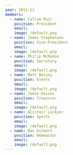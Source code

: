 ```yaml
---
year: 2011-12
members:
  - name: Callum Muir
    position: President
    email:
    image: /default.png
  - name: James Stephenson
    position: Vice-President
    email:
    image: /default.png
  - name: Philip McMahon
    position: Secretary
    email:
    image: /default.png
  - name: Matt Bessey
    position: Events
    email:
    image: /default.png
  - name: Jamie Davies
    position: Treasurer
    email:
    image: /default.png
  - name: Alistair Lockyer
    position: Sports
    email:
    image: /default.png
  - name: Dan Gilbert
    position: Webmaster
    email:
    image: /default.png
---
```

